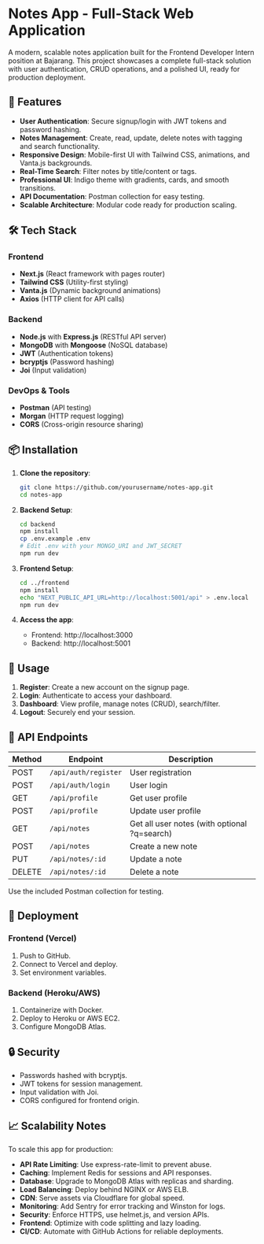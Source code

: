 # Notes App - Full-Stack Web Application

A modern, scalable notes application built for the Frontend Developer Intern position at Bajarang. This project showcases a complete full-stack solution with user authentication, CRUD operations, and a polished UI, ready for production deployment.

## 🚀 Features

- **User Authentication**: Secure signup/login with JWT tokens and password hashing.
- **Notes Management**: Create, read, update, delete notes with tagging and search functionality.
- **Responsive Design**: Mobile-first UI with Tailwind CSS, animations, and Vanta.js backgrounds.
- **Real-Time Search**: Filter notes by title/content or tags.
- **Professional UI**: Indigo theme with gradients, cards, and smooth transitions.
- **API Documentation**: Postman collection for easy testing.
- **Scalable Architecture**: Modular code ready for production scaling.

## 🛠 Tech Stack

### Frontend
- **Next.js** (React framework with pages router)
- **Tailwind CSS** (Utility-first styling)
- **Vanta.js** (Dynamic background animations)
- **Axios** (HTTP client for API calls)

### Backend
- **Node.js** with **Express.js** (RESTful API server)
- **MongoDB** with **Mongoose** (NoSQL database)
- **JWT** (Authentication tokens)
- **bcryptjs** (Password hashing)
- **Joi** (Input validation)

### DevOps & Tools
- **Postman** (API testing)
- **Morgan** (HTTP request logging)
- **CORS** (Cross-origin resource sharing)

## 📦 Installation

1. **Clone the repository**:
   ```bash
   git clone https://github.com/yourusername/notes-app.git
   cd notes-app
   ```

2. **Backend Setup**:
   ```bash
   cd backend
   npm install
   cp .env.example .env
   # Edit .env with your MONGO_URI and JWT_SECRET
   npm run dev
   ```

3. **Frontend Setup**:
   ```bash
   cd ../frontend
   npm install
   echo "NEXT_PUBLIC_API_URL=http://localhost:5001/api" > .env.local
   npm run dev
   ```

4. **Access the app**:
   - Frontend: http://localhost:3000
   - Backend: http://localhost:5001

## 📖 Usage

1. **Register**: Create a new account on the signup page.
2. **Login**: Authenticate to access your dashboard.
3. **Dashboard**: View profile, manage notes (CRUD), search/filter.
4. **Logout**: Securely end your session.

## 🔌 API Endpoints

| Method | Endpoint | Description |
|--------|----------|-------------|
| POST | `/api/auth/register` | User registration |
| POST | `/api/auth/login` | User login |
| GET | `/api/profile` | Get user profile |
| POST | `/api/profile` | Update user profile |
| GET | `/api/notes` | Get all user notes (with optional ?q=search) |
| POST | `/api/notes` | Create a new note |
| PUT | `/api/notes/:id` | Update a note |
| DELETE | `/api/notes/:id` | Delete a note |

Use the included Postman collection for testing.

## 🚀 Deployment

### Frontend (Vercel)
1. Push to GitHub.
2. Connect to Vercel and deploy.
3. Set environment variables.

### Backend (Heroku/AWS)
1. Containerize with Docker.
2. Deploy to Heroku or AWS EC2.
3. Configure MongoDB Atlas.

## 🔒 Security

- Passwords hashed with bcryptjs.
- JWT tokens for session management.
- Input validation with Joi.
- CORS configured for frontend origin.

## 📈 Scalability Notes

To scale this app for production:

- **API Rate Limiting**: Use express-rate-limit to prevent abuse.
- **Caching**: Implement Redis for sessions and API responses.
- **Database**: Upgrade to MongoDB Atlas with replicas and sharding.
- **Load Balancing**: Deploy behind NGINX or AWS ELB.
- **CDN**: Serve assets via Cloudflare for global speed.
- **Monitoring**: Add Sentry for error tracking and Winston for logs.
- **Security**: Enforce HTTPS, use helmet.js, and version APIs.
- **Frontend**: Optimize with code splitting and lazy loading.
- **CI/CD**: Automate with GitHub Actions for reliable deployments.

